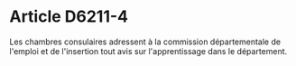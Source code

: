 # Article D6211-4

  
Les chambres consulaires adressent à la commission départementale de l'emploi et de l'insertion tout avis sur l'apprentissage dans le département.